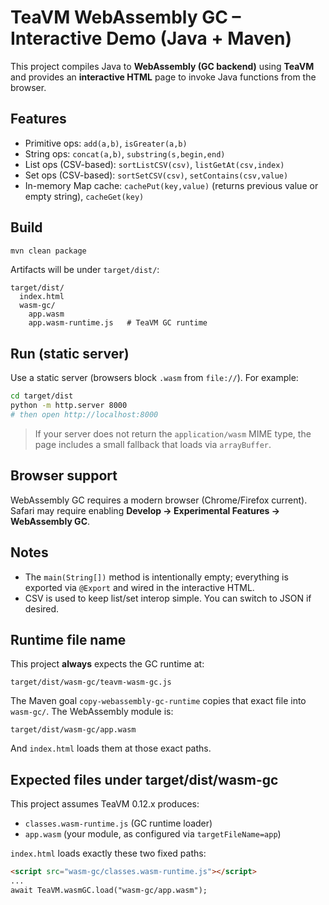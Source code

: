 # TeaVM WebAssembly GC – Interactive Demo (Java + Maven)

This project compiles Java to **WebAssembly (GC backend)** using **TeaVM** and provides an **interactive HTML** page to invoke Java functions from the browser.

## Features
- Primitive ops: `add(a,b)`, `isGreater(a,b)`
- String ops: `concat(a,b)`, `substring(s,begin,end)`
- List ops (CSV-based): `sortListCSV(csv)`, `listGetAt(csv,index)`
- Set ops (CSV-based): `sortSetCSV(csv)`, `setContains(csv,value)`
- In-memory Map cache: `cachePut(key,value)` (returns previous value or empty string), `cacheGet(key)`

## Build
```bash
mvn clean package
```
Artifacts will be under `target/dist/`:
```
target/dist/
  index.html
  wasm-gc/
    app.wasm
    app.wasm-runtime.js   # TeaVM GC runtime
```

## Run (static server)
Use a static server (browsers block `.wasm` from `file://`). For example:
```bash
cd target/dist
python -m http.server 8000
# then open http://localhost:8000
```

> If your server does not return the `application/wasm` MIME type, the page includes a small fallback that loads via `arrayBuffer`.

## Browser support
WebAssembly GC requires a modern browser (Chrome/Firefox current). Safari may require enabling **Develop → Experimental Features → WebAssembly GC**.

## Notes
- The `main(String[])` method is intentionally empty; everything is exported via `@Export` and wired in the interactive HTML.
- CSV is used to keep list/set interop simple. You can switch to JSON if desired.


## Runtime file name
This project **always** expects the GC runtime at:
```
target/dist/wasm-gc/teavm-wasm-gc.js
```
The Maven goal `copy-webassembly-gc-runtime` copies that exact file into `wasm-gc/`. The WebAssembly module is:
```
target/dist/wasm-gc/app.wasm
```
And `index.html` loads them at those exact paths.


## Expected files under target/dist/wasm-gc
This project assumes TeaVM 0.12.x produces:
- `classes.wasm-runtime.js` (GC runtime loader)
- `app.wasm` (your module, as configured via `targetFileName=app`)

`index.html` loads exactly these two fixed paths:
```html
<script src="wasm-gc/classes.wasm-runtime.js"></script>
...
await TeaVM.wasmGC.load("wasm-gc/app.wasm");
```
